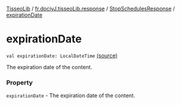 [TisseoLib](../../index.md) / [fr.docjyJ.tisseoLib.response](../index.md) / [StopSchedulesResponse](index.md) / [expirationDate](./expiration-date.md)

# expirationDate

`val expirationDate: LocalDateTime` [(source)](https://github.com/docjyj/tisseoLib/tree/master/src/main/kotlin/fr/docjyJ/tisseoLib/response/StopSchedulesResponse.kt#L20)

The expiration date of the content.

### Property

`expirationDate` - The expiration date of the content.